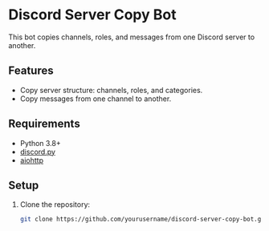 # Discord Server Copy Bot

This bot copies channels, roles, and messages from one Discord server to another.

## Features
- Copy server structure: channels, roles, and categories.
- Copy messages from one channel to another.

## Requirements
- Python 3.8+
- [discord.py](https://discordpy.readthedocs.io/)
- [aiohttp](https://docs.aiohttp.org/)

## Setup

1. Clone the repository:
   ```bash
   git clone https://github.com/yourusername/discord-server-copy-bot.git
